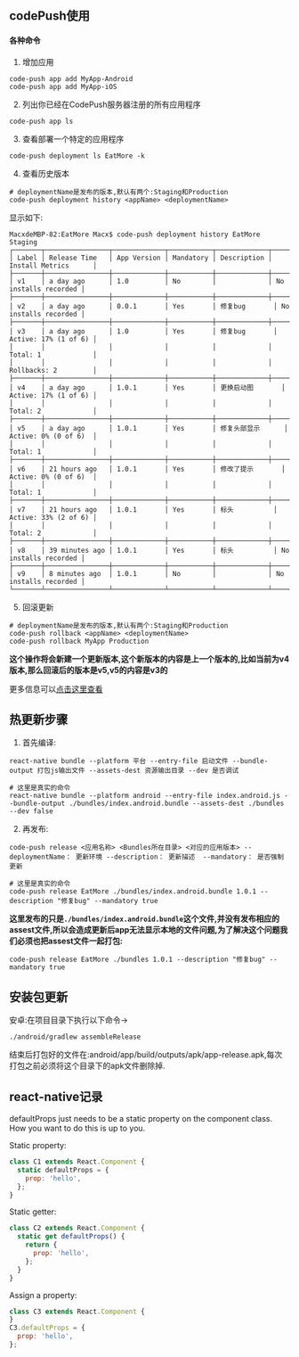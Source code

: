 ## codePush使用

#### 各种命令

1. 增加应用

```shell
code-push app add MyApp-Android
code-push app add MyApp-iOS
```

2. 列出你已经在CodePush服务器注册的所有应用程序

```shell
code-push app ls
```

3. 查看部署一个特定的应用程序

```shell
code-push deployment ls EatMore -k
```

4. 查看历史版本

```shell
# deploymentName是发布的版本,默认有两个:Staging和Production
code-push deployment history <appName> <deploymentName>
```

显示如下:

```shell
MacxdeMBP-82:EatMore Macx$ code-push deployment history EatMore Staging
┌───────┬────────────────┬─────────────┬───────────┬─────────────┬──────────────────────┐
│ Label │ Release Time   │ App Version │ Mandatory │ Description │ Install Metrics      │
├───────┼────────────────┼─────────────┼───────────┼─────────────┼──────────────────────┤
│ v1    │ a day ago      │ 1.0         │ No        │             │ No installs recorded │
├───────┼────────────────┼─────────────┼───────────┼─────────────┼──────────────────────┤
│ v2    │ a day ago      │ 0.0.1       │ Yes       │ 修复bug       │ No installs recorded │
├───────┼────────────────┼─────────────┼───────────┼─────────────┼──────────────────────┤
│ v3    │ a day ago      │ 1.0         │ Yes       │ 修复bug       │ Active: 17% (1 of 6) │
│       │                │             │           │             │ Total: 1             │
│       │                │             │           │             │ Rollbacks: 2         │
├───────┼────────────────┼─────────────┼───────────┼─────────────┼──────────────────────┤
│ v4    │ a day ago      │ 1.0.1       │ Yes       │ 更换启动图       │ Active: 17% (1 of 6) │
│       │                │             │           │             │ Total: 2             │
├───────┼────────────────┼─────────────┼───────────┼─────────────┼──────────────────────┤
│ v5    │ a day ago      │ 1.0.1       │ Yes       │ 修复头部显示      │ Active: 0% (0 of 6)  │
│       │                │             │           │             │ Total: 1             │
├───────┼────────────────┼─────────────┼───────────┼─────────────┼──────────────────────┤
│ v6    │ 21 hours ago   │ 1.0.1       │ Yes       │ 修改了提示       │ Active: 0% (0 of 6)  │
│       │                │             │           │             │ Total: 1             │
├───────┼────────────────┼─────────────┼───────────┼─────────────┼──────────────────────┤
│ v7    │ 21 hours ago   │ 1.0.1       │ Yes       │ 标头          │ Active: 33% (2 of 6) │
│       │                │             │           │             │ Total: 2             │
├───────┼────────────────┼─────────────┼───────────┼─────────────┼──────────────────────┤
│ v8    │ 39 minutes ago │ 1.0.1       │ Yes       │ 标头          │ No installs recorded │
├───────┼────────────────┼─────────────┼───────────┼─────────────┼──────────────────────┤
│ v9    │ 8 minutes ago  │ 1.0.1       │ No        │             │ No installs recorded │
└───────┴────────────────┴─────────────┴───────────┴─────────────┴──────────────────────┘
```

5. 回滚更新

```shell
# deploymentName是发布的版本,默认有两个:Staging和Production
code-push rollback <appName> <deploymentName>
code-push rollback MyApp Production
```

**这个操作将会新建一个更新版本,这个新版本的内容是上一个版本的,比如当前为v4版本,那么回滚后的版本是v5,v5的内容是v3的**


更多信息可以[点击这里查看](http://microsoft.github.io/code-push/docs/cli.html)

## 热更新步骤

1. 首先编译:

`react-native bundle --platform 平台 --entry-file 启动文件 --bundle-output 打包js输出文件 --assets-dest 资源输出目录 --dev 是否调试`

```shell
# 这里是真实的命令
react-native bundle --platform android --entry-file index.android.js --bundle-output ./bundles/index.android.bundle --assets-dest ./bundles --dev false
```

2. 再发布:

`code-push release <应用名称> <Bundles所在目录> <对应的应用版本> --deploymentName： 更新环境 --description： 更新描述  --mandatory： 是否强制更新`

```shell
# 这里是真实的命令
code-push release EatMore ./bundles/index.android.bundle 1.0.1 --description "修复bug" --mandatory true
```

**这里发布的只是`./bundles/index.android.bundle`这个文件,并没有发布相应的assest文件,所以会造成更新后app无法显示本地的文件问题,为了解决这个问题我们必须也把assest文件一起打包:**

```shell
code-push release EatMore ./bundles 1.0.1 --description "修复bug" --mandatory true
```

## 安装包更新

安卓:在项目目录下执行以下命令->

`./android/gradlew assembleRelease`

结束后打包好的文件在:android/app/build/outputs/apk/app-release.apk,每次打包之前必须将这个目录下的apk文件删除掉.

## react-native记录

defaultProps just needs to be a static property on the component class. How you want to do this is up to you.

Static property:

```javascript
class C1 extends React.Component {
  static defaultProps = {
    prop: 'hello',
  };
}
```

Static getter:

```javascript
class C2 extends React.Component {
  static get defaultProps() {
    return {
      prop: 'hello',
    };
  }
}
```
Assign a property:

```javascript
class C3 extends React.Component {
}
C3.defaultProps = {
  prop: 'hello',
};
```
